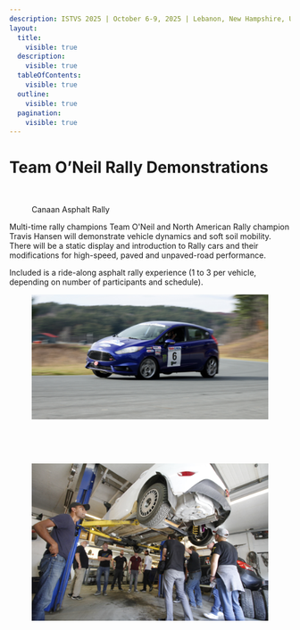 ```yaml
---
description: ISTVS 2025 | October 6-9, 2025 | Lebanon, New Hampshire, USA
layout:
  title:
    visible: true
  description:
    visible: true
  tableOfContents:
    visible: true
  outline:
    visible: true
  pagination:
    visible: true
---
```


# Team O’Neil Rally Demonstrations

<figure><img src="../../.gitbook/assets/Canaan Aerial Shot.png" alt=""><figcaption><p>Canaan Asphalt Rally</p></figcaption></figure>

Multi-time rally champions Team O'Neil and North American Rally champion Travis Hansen will demonstrate vehicle dynamics and soft soil mobility. There will be a static display and introduction to Rally cars and their modifications for high-speed, paved and unpaved-road performance.

Included is a ride-along asphalt rally experience (1 to 3 per vehicle, depending on number of participants and schedule).

<figure><img src="../../.gitbook/assets/FIESTA 1.jpg" alt=""><figcaption></figcaption></figure>

<div align="left"><figure><img src="../../.gitbook/assets/IMG_2600.jpg" alt="" width="375"><figcaption></figcaption></figure> <figure><img src="../../.gitbook/assets/IMG_2478.jpg" alt="" width="375"><figcaption></figcaption></figure></div>

<figure><img src="../../.gitbook/assets/_MG_3960.JPG" alt=""><figcaption></figcaption></figure>
